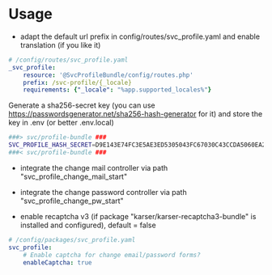 Usage
=====

* adapt the default url prefix in config/routes/svc_profile.yaml and enable translation (if you like it)

```yaml
# /config/routes/svc_profile.yaml
_svc_profile:
    resource: '@SvcProfileBundle/config/routes.php'
    prefix: /svc-profile/{_locale}
    requirements: {"_locale": "%app.supported_locales%"}
```

Generate a sha256-secret key (you can use https://passwordsgenerator.net/sha256-hash-generator for it) and store the key in .env (or better .env.local)
```sh
###> svc/profile-bundle ###
SVC_PROFILE_HASH_SECRET=D9E143E74FC3E5AE3ED5305043FC67030C43CCDA5060EA2FD464BB8C0CC2D65A
###< svc/profile-bundle ###
```


* integrate the change mail controller via path "svc_profile_change_mail_start"
* integrate the change password controller via path "svc_profile_change_pw_start"

* enable recaptcha v3 (if package "karser/karser-recaptcha3-bundle" is installed and configured), default = false

```yaml
# /config/packages/svc_profile.yaml
svc_profile:
    # Enable captcha for change email/password forms?
    enableCaptcha: true
```
